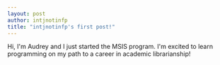 ```yaml
---
layout: post
author: intjnotinfp
title: "intjnotinfp's first post!"
---
```

Hi, I'm Audrey and I just started the MSIS program. I'm excited to learn programming on my path to a career in academic librarianship!
